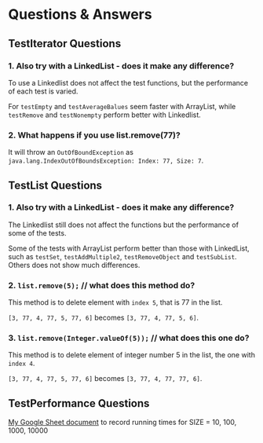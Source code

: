 # Questions & Answers

## TestIterator Questions
### 1. Also try with a LinkedList - does it make any difference?
To use a Linkedlist does not affect the test functions, but the performance of each test is varied. 

For `testEmpty` and `testAverageBalues` seem faster with ArrayList, while `testRemove` and `testNonempty` perform better with Linkedlist.

### 2. What happens if you use list.remove(77)?
It will throw an `OutOfBoundException` as `java.lang.IndexOutOfBoundsException: Index: 77, Size: 7`.

## TestList Questions
### 1. Also try with a LinkedList - does it make any difference?
The Linkedlist still does not affect the functions but the performance of some of the tests.

Some of the tests with ArrayList perform better than those with LinkedList, such as `testSet`, `testAddMultiple2`, `testRemoveObject` and `testSubList`. Others does not show much differences.

### 2. `list.remove(5);` // what does this method do?
This method is to delete element with `index 5`, that is 77 in the list.

`[3, 77, 4, 77, 5, 77, 6]` becomes `[3, 77, 4, 77, 5, 6]`.

### 3. `list.remove(Integer.valueOf(5));` // what does this one do?
This method is to delete element of integer number 5 in the list, the one with `index 4`.

`[3, 77, 4, 77, 5, 77, 6]` becomes `[3, 77, 4, 77, 77, 6]`.

## TestPerformance Questions
[My Google Sheet document](https://docs.google.com/spreadsheets/d/15iLQ7I2MwR-ArpZwzql9efGmgKMOe9XNoixdfz3pTLc/edit?usp=sharing) to record running times for SIZE = 10, 100, 1000, 10000
 